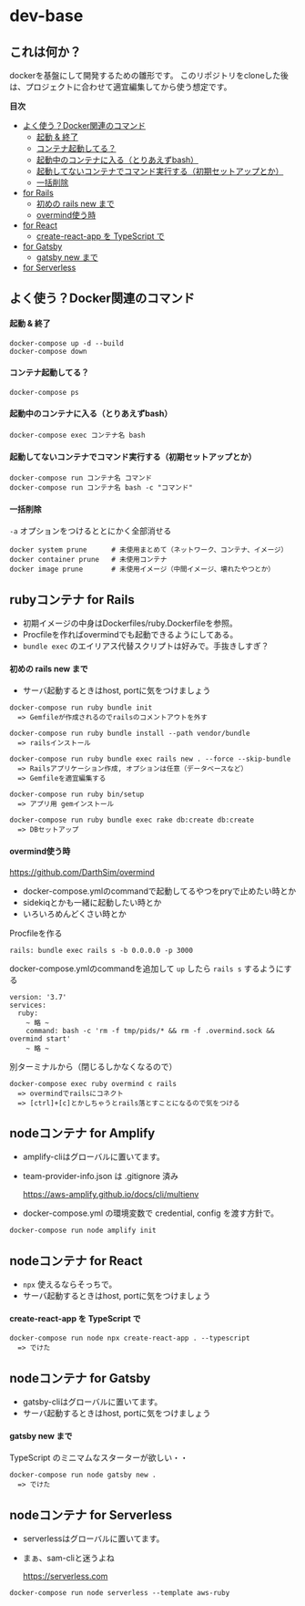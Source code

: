 # dev-base

## これは何か？

dockerを基盤にして開発するための雛形です。
このリポジトリをcloneした後は、プロジェクトに合わせて適宜編集してから使う想定です。

**目次**
  - [よく使う？Docker関連のコマンド](#%E3%82%88%E3%81%8F%E4%BD%BF%E3%81%86Docker%E9%96%A2%E9%80%A3%E3%81%AE%E3%82%B3%E3%83%9E%E3%83%B3%E3%83%89)
      - [起動 & 終了](#%E8%B5%B7%E5%8B%95--%E7%B5%82%E4%BA%86)
      - [コンテナ起動してる？](#%E3%82%B3%E3%83%B3%E3%83%86%E3%83%8A%E8%B5%B7%E5%8B%95%E3%81%97%E3%81%A6%E3%82%8B)
      - [起動中のコンテナに入る（とりあえずbash）](#%E8%B5%B7%E5%8B%95%E4%B8%AD%E3%81%AE%E3%82%B3%E3%83%B3%E3%83%86%E3%83%8A%E3%81%AB%E5%85%A5%E3%82%8B%E3%81%A8%E3%82%8A%E3%81%82%E3%81%88%E3%81%9Abash)
      - [起動してないコンテナでコマンド実行する（初期セットアップとか）](#%E8%B5%B7%E5%8B%95%E3%81%97%E3%81%A6%E3%81%AA%E3%81%84%E3%82%B3%E3%83%B3%E3%83%86%E3%83%8A%E3%81%A7%E3%82%B3%E3%83%9E%E3%83%B3%E3%83%89%E5%AE%9F%E8%A1%8C%E3%81%99%E3%82%8B%E5%88%9D%E6%9C%9F%E3%82%BB%E3%83%83%E3%83%88%E3%82%A2%E3%83%83%E3%83%97%E3%81%A8%E3%81%8B)
      - [一括削除](#%E4%B8%80%E6%8B%AC%E5%89%8A%E9%99%A4)
  - [for Rails](#for-Rails)
      - [初めの rails new まで](#%E5%88%9D%E3%82%81%E3%81%AE-rails-new-%E3%81%BE%E3%81%A7)
      - [overmind使う時](#overmind%E4%BD%BF%E3%81%86%E6%99%82)
  - [for React](#for-React)
      - [create-react-app を TypeScript で](#create-react-app-%E3%82%92-TypeScript-%E3%81%A7)
  - [for Gatsby](#for-Gatsby)
      - [gatsby new まで](#gatsby-new-%E3%81%BE%E3%81%A7)
  - [for Serverless](#for-Serverless)

## よく使う？Docker関連のコマンド

#### 起動 & 終了

```
docker-compose up -d --build
docker-compose down
```

#### コンテナ起動してる？

```
docker-compose ps
```

#### 起動中のコンテナに入る（とりあえずbash）

```
docker-compose exec コンテナ名 bash
```

#### 起動してないコンテナでコマンド実行する（初期セットアップとか）

```
docker-compose run コンテナ名 コマンド
docker-compose run コンテナ名 bash -c "コマンド"
```

#### 一括削除

`-a` オプションをつけるととにかく全部消せる
```
docker system prune      # 未使用まとめて（ネットワーク、コンテナ、イメージ）
docker container prune   # 未使用コンテナ
docker image prune       # 未使用イメージ（中間イメージ、壊れたやつとか）
```

## rubyコンテナ for Rails

* 初期イメージの中身はDockerfiles/ruby.Dockerfileを参照。
* Procfileを作ればovermindでも起動できるようにしてある。
* `bundle exec` のエイリアス代替スクリプトは好みで。手抜きしすぎ？

#### 初めの rails new まで

* サーバ起動するときはhost, portに気をつけましょう

```
docker-compose run ruby bundle init
  => Gemfileが作成されるのでrailsのコメントアウトを外す

docker-compose run ruby bundle install --path vendor/bundle
  => railsインストール

docker-compose run ruby bundle exec rails new . --force --skip-bundle
  => Railsアプリケーション作成, オプションは任意（データベースなど）
  => Gemfileを適宜編集する

docker-compose run ruby bin/setup
  => アプリ用 gemインストール

docker-compose run ruby bundle exec rake db:create db:create
  => DBセットアップ
```

#### overmind使う時

https://github.com/DarthSim/overmind

* docker-compose.ymlのcommandで起動してるやつをpryで止めたい時とか
* sidekiqとかも一緒に起動したい時とか
* いろいろめんどくさい時とか

Procfileを作る
```
rails: bundle exec rails s -b 0.0.0.0 -p 3000
```

docker-compose.ymlのcommandを追加して `up` したら `rails s` するようにする
```
version: '3.7'
services:
  ruby:
    ~ 略 ~
    command: bash -c 'rm -f tmp/pids/* && rm -f .overmind.sock && overmind start'
    ~ 略 ~
```

別ターミナルから（閉じるしかなくなるので）
```
docker-compose exec ruby overmind c rails
  => overmindでrailsにコネクト
  => [ctrl]+[c]とかしちゃうとrails落とすことになるので気をつける
```
## nodeコンテナ for Amplify

* amplify-cliはグローバルに置いてます。
* team-provider-info.json は .gitignore 済み

  https://aws-amplify.github.io/docs/cli/multienv

* docker-compose.yml の環境変数で credential, config を渡す方針で。

```
docker-compose run node amplify init
```

## nodeコンテナ for React

* `npx` 使えるならそっちで。
* サーバ起動するときはhost, portに気をつけましょう

#### create-react-app を TypeScript で

```
docker-compose run node npx create-react-app . --typescript
  => でけた
```

## nodeコンテナ for Gatsby

* gatsby-cliはグローバルに置いてます。
* サーバ起動するときはhost, portに気をつけましょう

#### gatsby new まで

TypeScript のミニマムなスターターが欲しい・・

```
docker-compose run node gatsby new .
  => でけた
```

## nodeコンテナ for Serverless

* serverlessはグローバルに置いてます。
* まぁ、sam-cliと迷うよね

  https://serverless.com

```
docker-compose run node serverless --template aws-ruby
```
